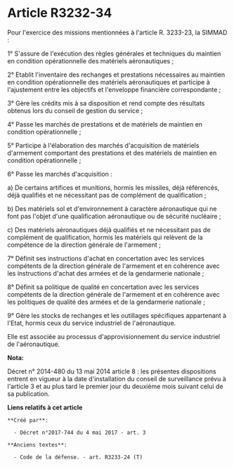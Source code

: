 # Article R3232-34

Pour l'exercice des missions mentionnées à l'article R. 3233-23, la SIMMAD : 

1° S'assure de l'exécution des règles générales et techniques du maintien en condition opérationnelle des matériels
aéronautiques ; 

2° Etablit l'inventaire des rechanges et prestations nécessaires au maintien en condition opérationnelle des matériels
aéronautiques et participe à l'ajustement entre les objectifs et l'enveloppe financière correspondante ; 

3° Gère les crédits mis à sa disposition et rend compte des résultats obtenus lors du conseil de gestion du service ; 

4° Passe les marchés de prestations et de matériels de maintien en condition opérationnelle ; 

5° Participe à l'élaboration des marchés d'acquisition de matériels d'armement comportant des prestations et des matériels de
maintien en condition opérationnelle ; 

6° Passe les marchés d'acquisition : 

a) De certains artifices et munitions, hormis les missiles, déjà référencés, déjà qualifiés et ne nécessitant pas de
complément de qualification ; 

b) Des matériels sol et d'environnement à caractère aéronautique qui ne font pas l'objet d'une qualification aéronautique ou
de sécurité nucléaire ; 

c) Des matériels aéronautiques déjà qualifiés et ne nécessitant pas de complément de qualification, hormis les matériels qui
relèvent de la compétence de la direction générale de l'armement ; 

7° Définit ses instructions d'achat en concertation avec les services compétents de la direction générale de l'armement et en
cohérence avec les instructions d'achat des armées et de la gendarmerie nationale ; 

8° Définit sa politique de qualité en concertation avec les services compétents de la direction générale de l'armement et en
cohérence avec les politiques de qualité des armées et de la gendarmerie nationale ; 

9° Gère les stocks de rechanges et les outillages spécifiques appartenant à l'Etat, hormis ceux du service industriel de
l'aéronautique. 

Elle est associée au processus d'approvisionnement du service industriel de l'aéronautique.

**Nota:**

Décret n° 2014-480 du 13 mai 2014 article 8 : les présentes dispositions entrent en vigueur à la date d'installation du
conseil de surveillance prévu à l'article 3 et au plus tard le premier jour du deuxième mois suivant celui de sa publication.

**Liens relatifs à cet article**

	**Créé par**:

	  - Décret n°2017-744 du 4 mai 2017 - art. 3

	**Anciens textes**:

	  - Code de la défense. - art. R3233-24 (T)
